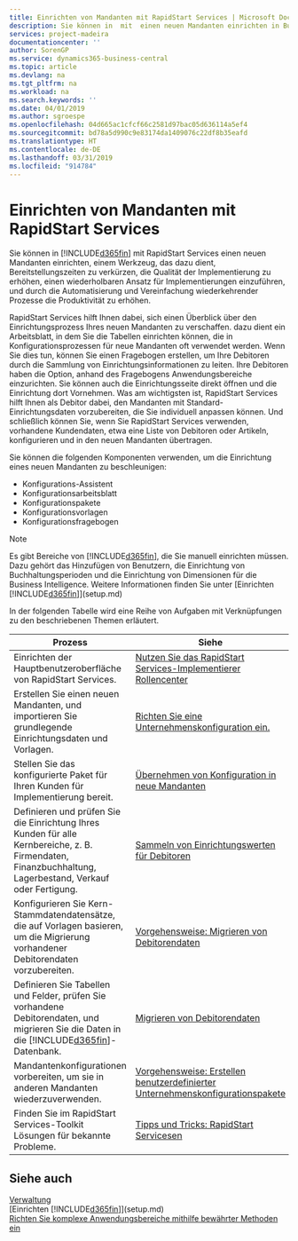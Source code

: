 ```yaml
---
title: Einrichten von Mandanten mit RapidStart Services | Microsoft Docs
description: Sie können in  mit  einen neuen Mandanten einrichten in Business Central mit RapidStart Services, einem Werkzeug, das dazu dient, Bereitstellungszeiten zu verkürzen, die Qualität der Implementierung zu erhöhen, einen wiederholbaren Ansatz für Implementierungen einzuführen, und durch die Automatisierung und Vereinfachung wiederkehrender Prozesse die Produktivität zu erhöhen.
services: project-madeira
documentationcenter: ''
author: SorenGP
ms.service: dynamics365-business-central
ms.topic: article
ms.devlang: na
ms.tgt_pltfrm: na
ms.workload: na
ms.search.keywords: ''
ms.date: 04/01/2019
ms.author: sgroespe
ms.openlocfilehash: 04d665ac1cfcf66c2581d97bac05d636114a5ef4
ms.sourcegitcommit: bd78a5d990c9e83174da1409076c22df8b35eafd
ms.translationtype: HT
ms.contentlocale: de-DE
ms.lasthandoff: 03/31/2019
ms.locfileid: "914784"
---
```

# <a name="setting-up-a-company-with-rapidstart-services"></a>Einrichten von Mandanten mit RapidStart Services
Sie können in [!INCLUDE[d365fin](includes/d365fin_md.md)] mit RapidStart Services einen neuen Mandanten einrichten, einem Werkzeug, das dazu dient, Bereitstellungszeiten zu verkürzen, die Qualität der Implementierung zu erhöhen, einen wiederholbaren Ansatz für Implementierungen einzuführen, und durch die Automatisierung und Vereinfachung wiederkehrender Prozesse die Produktivität zu erhöhen.  

RapidStart Services hilft Ihnen dabei, sich einen Überblick über den Einrichtungsprozess Ihres neuen Mandanten zu verschaffen. dazu dient ein Arbeitsblatt, in dem Sie die Tabellen einrichten können, die in Konfigurationsprozessen für neue Mandanten oft verwendet werden. Wenn Sie dies tun, können Sie einen Fragebogen erstellen, um Ihre Debitoren durch die Sammlung von Einrichtungsinformationen zu leiten. Ihre Debitoren haben die Option, anhand des Fragebogens Anwendungsbereiche einzurichten. Sie können auch die Einrichtungsseite direkt öffnen und die Einrichtung dort Vornehmen. Was am wichtigsten ist, RapidStart Services hilft Ihnen als Debitor dabei, den Mandanten mit Standard-Einrichtungsdaten vorzubereiten, die Sie individuell anpassen können. Und schließlich können Sie, wenn Sie RapidStart Services verwenden, vorhandene Kundendaten, etwa eine Liste von Debitoren oder Artikeln, konfigurieren und in den neuen Mandanten übertragen.

Sie können die folgenden Komponenten verwenden, um die Einrichtung eines neuen Mandanten zu beschleunigen:  

-   Konfigurations-Assistent  
-   Konfigurationsarbeitsblatt  
-   Konfigurationspakete  
-   Konfigurationsvorlagen  
-   Konfigurationsfragebogen  

> [!Note]  
>  Es gibt Bereiche von [!INCLUDE[d365fin](includes/d365fin_md.md)], die Sie manuell einrichten müssen. Dazu gehört das Hinzufügen von Benutzern, die Einrichtung von Buchhaltungsperioden und die Einrichtung von Dimensionen für die Business Intelligence. Weitere Informationen finden Sie unter [Einrichten [!INCLUDE[d365fin](includes/d365fin_md.md)]](setup.md)

 In der folgenden Tabelle wird eine Reihe von Aufgaben mit Verknüpfungen zu den beschriebenen Themen erläutert.

|**Prozess**|**Siehe**|  
|------------|-------------|  
|Einrichten der Hauptbenutzeroberfläche von RapidStart Services.|[Nutzen Sie das RapidStart Services-Implementierer Rollencenter](admin-how-to-use-the-rapidstart-services-role-center-to-track-progress.md)|  
|Erstellen Sie einen neuen Mandanten, und importieren Sie grundlegende Einrichtungsdaten und Vorlagen.|[Richten Sie eine Unternehmenskonfiguration ein.](admin-set-up-company-configuration.md)|  
|Stellen Sie das konfigurierte Paket für Ihren Kunden für Implementierung bereit.|[Übernehmen von Konfiguration in neue Mandanten](admin-apply-configuration-to-new-companies.md)|
|Definieren und prüfen Sie die Einrichtung Ihres Kunden für alle Kernbereiche, z. B. Firmendaten, Finanzbuchhaltung, Lagerbestand, Verkauf oder Fertigung.|[Sammeln von Einrichtungswerten für Debitoren](admin-gather-customer-setup-values.md)|  
|Konfigurieren Sie Kern-Stammdatendatensätze, die auf Vorlagen basieren, um die Migrierung vorhandener Debitorendaten vorzubereiten.|[Vorgehensweise: Migrieren von Debitorendaten](admin-use-templates-to-prepare-customer-data-for-migration.md)|  
|Definieren Sie Tabellen und Felder, prüfen Sie vorhandene Debitorendaten, und migrieren Sie die Daten in die [!INCLUDE[d365fin](includes/d365fin_md.md)]-Datenbank.|[Migrieren von Debitorendaten](admin-migrate-customer-data.md)|
|Mandantenkonfigurationen vorbereiten, um sie in anderen Mandanten wiederzuverwenden.|[Vorgehensweise: Erstellen benutzerdefinierter Unternehmenskonfigurationspakete](admin-how-to-create-custom-company-configuration-packages.md)|
|Finden Sie im RapidStart Services-Toolkit Lösungen für bekannte Probleme.|[Tipps und Tricks: RapidStart Servicesen](admin-tips-and-tricks-rapidstart-services.md)|  

## <a name="see-also"></a>Siehe auch  
[Verwaltung](admin-setup-and-administration.md)  
[Einrichten [!INCLUDE[d365fin](includes/d365fin_md.md)]](setup.md)  
[Richten Sie komplexe Anwendungsbereiche mithilfe bewährter Methoden ein](set-up-complex-application-areas-using-best-practices.md)   
